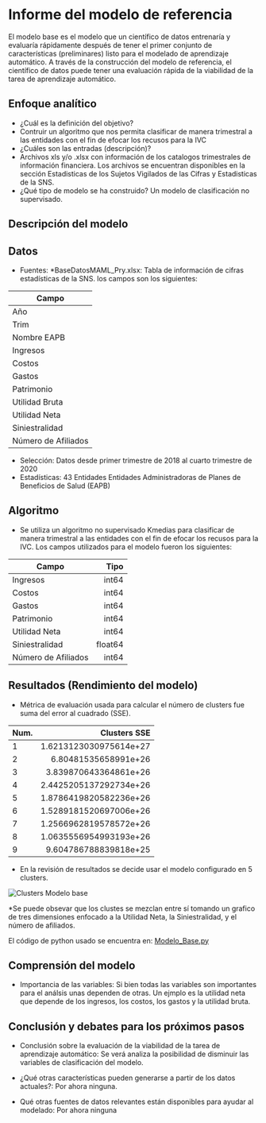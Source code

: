 # Informe del modelo de referencia

El modelo base es el modelo que un científico de datos entrenaría y evaluaría rápidamente después de tener el primer conjunto de características (preliminares) listo para el modelado de aprendizaje automático. A través de la construcción del modelo de referencia, el científico de datos puede tener una evaluación rápida de la viabilidad de la tarea de aprendizaje automático.


## Enfoque analítico
* ¿Cuál es la definición del objetivo?
* Contruir un algoritmo que nos permita clasificar de manera trimestral a las entidades con el fin de efocar los recusos para la IVC
* ¿Cuáles son las entradas (descripción)?
* Archivos xls y/o .xlsx con información de los catalogos trimestrales de información financiera. Los archivos se encuentran disponibles en la sección Estadisticas de los Sujetos Vigilados de las Cifras y Estadisticas de la SNS.
* ¿Qué tipo de modelo se ha construido?
Un modelo de clasificación no supervisado.

## Descripción del modelo

## Datos
* Fuentes:
  *BaseDatosMAML_Pry.xlsx: Tabla de información de cifras estadísticas de la SNS. los campos son los siguientes:
  
|Campo|  
|---|
|Año|
|Trim|
|Nombre EAPB|
|Ingresos|
|Costos|
|Gastos|
|Patrimonio|
|Utilidad Bruta|
|Utilidad Neta|
|Siniestralidad|
|Número de Afiliados|
    
* Selección: Datos desde primer trimestre de 2018 al cuarto trimestre de 2020
* Estadísticas: 43 Entidades Entidades Administradoras de Planes de Beneficios de Salud (EAPB)

## Algoritmo
* Se utiliza un algoritmo no supervisado Kmedias para clasificar de manera trimestral a las entidades con el fin de efocar los recusos para la IVC. Los campos utilizados para el modelo fueron los siguientes:

|Campo|Tipo|
|---|---:|
|Ingresos|int64|
|Costos|int64|
|Gastos|int64|
|Patrimonio|int64|
|Utilidad Neta|int64|
|Siniestralidad|float64|
|Número de Afiliados|int64|

## Resultados (Rendimiento del modelo)

* Métrica de evaluación usada para calcular el número de clusters fue suma del error al cuadrado (SSE).

|Num.|Clusters SSE|
|---|---:|
|1|1.6213123030975614e+27|
|2|6.80481535658991e+26|
|3|3.839870643364861e+26|
|4|2.4425205137292734e+26|
|5|1.8786419820582236e+26|
|6|1.5289181520697006e+26|
|7|1.2566962819578572e+26|
|8|1.0635556954993193e+26|
|9|9.604786788839818e+25|

* En la revisión de resultados se decide usar el modelo configurado en 5 clusters.

![Clusters Modelo base](https://user-images.githubusercontent.com/101413090/164133525-cee3241e-b26a-404c-859a-b30be938dc68.png)

*Se puede obsevar que los clustes se mezclan entre sí tomando un grafico de tres dimensiones enfocado a la Utilidad Neta, la Siniestralidad, y el número de afiliados.


El código de python usado se encuentra en: [Modelo_Base.py](https://github.com/CarlosAAcostaH/MAML/blob/main/Modelo_Base.py)

## Comprensión del modelo

* Importancia de las variables: Si bien todas las variables son importantes para el análsis unas dependen de otras. Un ejmplo es la utilidad neta que depende de los ingresos, los costos, los gastos y la utilidad bruta.

## Conclusión y debates para los próximos pasos

* Conclusión sobre la evaluación de la viabilidad de la tarea de aprendizaje automático: Se verá analiza la posibilidad de disminuir las variables de clasificación del modelo.

* ¿Qué otras características pueden generarse a partir de los datos actuales?: Por ahora ninguna.

* Qué otras fuentes de datos relevantes están disponibles para ayudar al modelado: Por ahora ninguna
